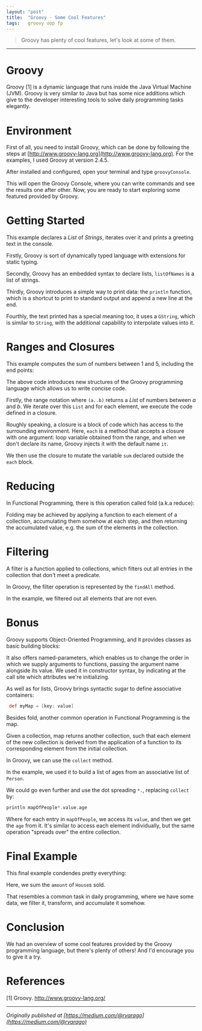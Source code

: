 ```yaml
---
layout: "post"
title:  "Groovy - Some Cool Features"
tags:   groovy oop fp
---
```


> Groovy has plenty of cool features, let's look at some of them.

* * *

# Groovy

Groovy [1] is a dynamic language that runs inside the Java Virtual Machine
(JVM). Groovy is very similar to Java but has some nice additions which
give to the developer interesting tools to solve daily programming tasks elegantly.

# Environment

First of all, you need to install Groovy, which can be done by following the steps at [http://www.groovy-lang.org](http://www.groovy-lang.org).
For the examples, I used Groovy at version 2.4.5.

After installed and configured, open your terminal and type `groovyConsole`.

This will open the Groovy Console, where you can write commands and see the
results one after other. Now, you are ready to start exploring some featured provided by Groovy.

# Getting Started

This example declares a _List_ of _Strings_, iterates over it and prints a
greeting text in the console.

<script src="https://gist.github.com/rvarago/53469bcd154265e04587dddff39e7907.js"></script>

Firstly, Groovy is sort of dynamically typed language with extensions for static typing.

Secondly, Groovy has an embedded syntax to declare lists, `listOfNames` is a
list of strings.

Thirdly, Groovy introduces a simple way to print data: the `println` function, which is a
shortcut to print to standard output and append a new line at the end.

Fourthly, the text printed has a special meaning too, it uses a `GString`, which is similar to `String`,
with the additional capability to interpolate values into it.

# Ranges and Closures

This example computes the sum of numbers between 1 and 5, including the end points:

<script src="https://gist.github.com/rvarago/577182001147a59429782d7eb9c7f766.js"></script>

The above code introduces new structures of the Groovy programming language
which allows us to write concise code.

Firstly, the range notation where `(a..b)` returns a _List_ of numbers between
_a_ and _b_. We iterate over this `List` and for each element, we execute the code defined in a closure.

Roughly speaking, a closure is a block of code which has
access to the surrounding environment. Here, `each` is a method that accepts a
closure with one argument: loop variable obtained from the range, and when we don't declare its name,
Groovy injects it with the default name `it`.

We then use the closure to mutate the variable `sum` declared outside the `each` block.

# Reducing

In Functional Programming, there is this operation called fold (a.k.a reduce):

<script src="https://gist.github.com/rvarago/31a763346956295175c7caf6f8001ef0.js"></script>

Folding may be achieved by applying a function to each element of a collection, accumulating them somehow at each step, and then returning the accumulated value, e.g. the sum of the elements in the collection.

# Filtering

A filter is a function applied to collections, which filters out all entries in the collection that don't meet a predicate.

In Groovy, the filter operation is represented by the `findAll` method.

<script src="https://gist.github.com/rvarago/3fedbd5043ebab438b4b537e8e02c4e6.js"></script>

In the example, we filtered out all elements that are not even.

# Bonus

Groovy supports Object-Oriented Programming, and it provides classes as basic building blocks:

<script src="https://gist.github.com/rvarago/7d726777dd391780fd26904b91a1e280.js"></script>

It also offers named-parameters, which enables us to change the order in which we supply arguments to functions, passing the argument name alongside its value. We used it in constructor syntax, by indicating at the call site which attributes we're initializing.

As well as for lists, Groovy brings syntactic sugar to define associative containers:

```groovy
 def myMap = [key: value]
```

Besides fold, another common operation in Functional Programming is the map.

Given a collection, map returns another collection, such that each element of the new collection is derived from the
application of a function to its corresponding element from the initial collection.

In Groovy, we can use the `collect` method.

In the example, we used it to build a list of ages from an associative list of `Person`.

We could go even further and use the dot spreading `*.`, replacing `collect` by:

```groovy
println mapOfPeople*.value.age
```

Where for each entry in `mapOfPeople`, we access its `value`, and then
we get the `age` from it. It's similar to access each element
individually, but the same operation "spreads over" the entire collection.

# Final Example

This final example condendes pretty everything:

<script src="https://gist.github.com/rvarago/71864120440b30e479b3d7be34f57b31.js"></script>

Here, we sum the `amount` of `House`s sold.

That resembles a common task in daily programming, where we have some data, we
filter it, transform, and accumulate it somehow.

# Conclusion

We had an overview of some cool features provided by the Groovy programming language, but there's plenty of others! And I'd
encourage you to give it a try.

# References

[1] Groovy. <http://www.groovy-lang.org/>

***
*Originally published at [https://medium.com/@rvarago](https://medium.com/@rvarago)*

